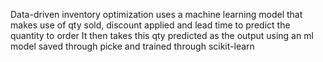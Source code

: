 Data-driven inventory optimization uses a machine learning model that makes use of qty sold, discount applied and lead time to predict the quantity to order 
It then takes this qty predicted as the output using an ml model saved through picke and trained through scikit-learn 
